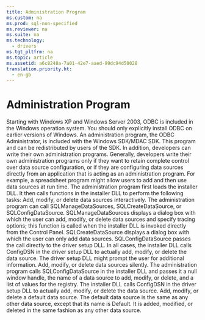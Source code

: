 ```yaml
---
title: Administration Program
ms.custom: na
ms.prod: sql-non-specified
ms.reviewer: na
ms.suite: na
ms.technology: 
  - drivers
ms.tgt_pltfrm: na
ms.topic: article
ms.assetid: a6c8248a-7a01-42e7-aaed-99dc94d50028
translation.priority.ht: 
  - en-gb
---
```

# Administration Program
<?xml version="1.0" encoding="utf-8"?>
<developerConceptualDocument xmlns="http://ddue.schemas.microsoft.com/authoring/2003/5" xmlns:xlink="http://www.w3.org/1999/xlink" xmlns:xsi="http://www.w3.org/2001/XMLSchema-instance" xsi:schemaLocation="http://ddue.schemas.microsoft.com/authoring/2003/5 http://dduestorage.blob.core.windows.net/ddueschema/developer.xsd">
  <introduction>
    <alert class="note">
      <para>Starting with Windows XP and Windows Server 2003, ODBC is included in the Windows operation system. You should only explicitly install ODBC on earlier versions of Windows.</para>
    </alert>
    <para>An administration program, the ODBC Administrator, is included with the Windows SDK/MDAC SDK. This program and can be redistributed by users of the SDK. In addition, developers can write their own administration programs. Generally, developers write their own administration programs only if they want to retain complete control over data source configuration, or if they are configuring data sources directly from an application that is acting as an administration program. For example, a spreadsheet program might allow users to add and then use data sources at run time.</para>
    <para>The administration program first loads the installer DLL. It then calls functions in the installer DLL to perform the following tasks:  </para>
    <list class="bullet">
      <listItem>
        <para>
          <legacyBold>Add, modify, or delete data sources interactively.</legacyBold> The administration program can call <legacyBold>SQLManageDataSources</legacyBold>, <legacyBold>SQLCreateDataSource</legacyBold>, or <legacyBold>SQLConfigDataSource</legacyBold>. </para>
        <para>
          <legacyBold>SQLManageDataSources</legacyBold> displays a dialog box with which the user can add, modify, or delete data sources and specify tracing options; this function is called when the installer DLL is invoked directly from the Control Panel. <legacyBold>SQLCreateDataSource</legacyBold> displays a dialog box with which the user can only add data sources. <legacyBold>SQLConfigDataSource</legacyBold> passes the call directly to the driver setup DLL.  </para>
        <para>In all cases, the installer DLL calls <legacyBold>ConfigDSN</legacyBold> in the driver setup DLL to actually add, modify, or delete the data source. The driver setup DLL might prompt the user for additional information. </para>
      </listItem>
      <listItem>
        <para>
          <legacyBold>Add, modify, or delete data sources silently.</legacyBold> The administration program calls <legacyBold>SQLConfigDataSource</legacyBold> in the installer DLL and passes it a null window handle, the name of a data source to add, modify, or delete, and a list of values for the registry. The installer DLL calls <legacyBold>ConfigDSN</legacyBold> in the driver setup DLL to actually add, modify, or delete the data source.</para>
      </listItem>
      <listItem>
        <para>
          <legacyBold>Add, modify, or delete a default data source.</legacyBold> The default data source is the same as any other data source, except that its name is Default. It is added, modified, or deleted in the same fashion as any other data source.</para>
      </listItem>
    </list>
  </introduction>
  <relatedTopics />
</developerConceptualDocument>